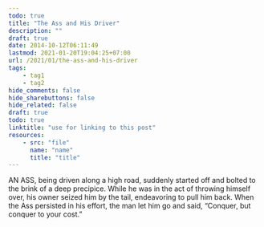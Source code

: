 ```yaml
---
todo: true
title: "The Ass and His Driver"
description: ""
draft: true
date: 2014-10-12T06:11:49
lastmod: 2021-01-20T19:04:25+07:00
url: /2021/01/the-ass-and-his-driver
tags:
    - tag1
    - tag2
hide_comments: false
hide_sharebuttons: false
hide_related: false
draft: true
todo: true
linktitle: "use for linking to this post"
resources:
    - src: "file"
      name: "name"
      title: "title"
---
```


AN ASS, being driven along a high road, suddenly started off and bolted to the brink of a deep precipice. While he was in the act of throwing himself over, his owner seized him by the tail, endeavoring to pull him back. When the Ass persisted in his effort, the man let him go and said, “Conquer, but conquer to your cost.”
